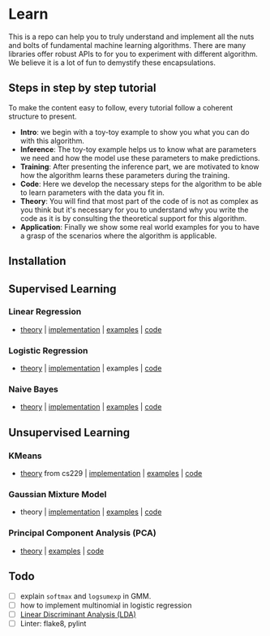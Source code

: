 # Learn

This is a repo can help you to truly understand and implement all the nuts and bolts of fundamental machine learning algorithms. There are many libraries offer robust APIs to for you to experiment with different algorithm. We believe it is a lot of fun to demystify these encapsulations.

## Steps in step by step tutorial

To make the content easy to follow, every tutorial follow a coherent structure to present. 

- **Intro**: we begin with a toy-toy example to show you what you can do with this algorithm.
- **Inference**: The toy-toy example helps us to know what are parameters we need and how the model use these parameters to make predictions.
- **Training**: After presenting the inference part, we are motivated to know how the algorithm learns these parameters during the training.
- **Code**: Here we develop the necessary steps for the algorithm to be able to learn parameters with the data you fit in.
- **Theory**: You will find that most part of the code of is not as complex as you think but it's necessary for you to understand why you write the code as it is by consulting the theoretical support for this algorithm.
- **Application**: Finally we show some real world examples for you to have a grasp of the scenarios where the algorithm is applicable.

## Installation

## Supervised Learning

### Linear Regression

- [theory](https://nickyfoto.github.io/blog/entries/linear-regression) | [implementation](https://github.com/nickyfoto/learn/blob/master/linear_regression.ipynb) | [examples](https://github.com/nickyfoto/learn/blob/master/linear_regression_example.ipynb) | [code](https://github.com/nickyfoto/learn/blob/master/lm.py)

### Logistic Regression

- [theory](https://nickyfoto.github.io/blog/entries/logistic-regression) | [implementation](https://github.com/nickyfoto/learn/blob/master/logistic_regression.ipynb) | examples | [code](https://github.com/nickyfoto/learn/blob/master/lr.py)

### Naive Bayes

- [theory](https://nickyfoto.github.io/blog/entries/naive-bayes) | [implementation](https://github.com/nickyfoto/learn/blob/master/naive_bayes.ipynb) | [examples](https://github.com/nickyfoto/learn/blob/master/naive_bayes_examples.ipynb) | [code](naive_bayes.py)

## Unsupervised Learning

### KMeans

- [theory](http://cs229.stanford.edu/notes/cs229-notes7a.pdf) from cs229 | [implementation](https://github.com/nickyfoto/learn/blob/master/kmeans.ipynb) | [examples](https://github.com/nickyfoto/learn/blob/master/kmeans_example.ipynb) | [code](https://github.com/nickyfoto/learn/blob/master/kmeans.py)

### Gaussian Mixture Model

- theory | [implementation](https://github.com/nickyfoto/learn/blob/master/gmm.ipynb) | [examples](https://github.com/nickyfoto/learn/blob/master/gmm_example.ipynb) | [code](https://github.com/nickyfoto/learn/blob/master/gmm.py)

### Principal Component Analysis (PCA)

- [theory](https://nickyfoto.github.io/blog/entries/svd) | [examples](https://github.com/nickyfoto/learn/blob/master/pca_example.ipynb) | [code](https://github.com/nickyfoto/learn/blob/master/pca_example.ipynb)

## Todo

- [ ] explain `softmax` and `logsumexp` in GMM.
- [ ] how to implement multinomial in logistic regression
- [ ] [Linear Discriminant Analysis (LDA)](https://web.stanford.edu/~hastie/Papers/ESLII.pdf)
- [ ] Linter: flake8, pylint